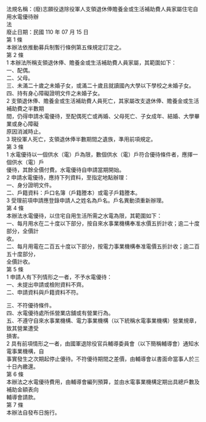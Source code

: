 法規名稱：(廢)志願役退除役軍人支領退休俸贍養金或生活補助費人員家屬住宅自用水電優待辦  
法  
廢止日期：民國 110 年 07 月 15 日  
第 1 條  
本辦法依推動募兵制暫行條例第五條規定訂定之。  
第 2 條  
1 本辦法所稱支領退休俸、贍養金或生活補助費人員家屬，其範圍如下：  
一、配偶。  
二、父母。  
三、未滿二十歲之未婚子女，或滿二十歲且就讀國內大學以下學校之未婚子女。  
四、持有身心障礙證明文件之未婚子女。  
2 支領退休俸、贍養金或生活補助費人員死亡，其家屬改支退休俸、贍養金或生活補助費之半數期  
間，仍得申請水電優待，至配偶死亡或再婚、父母死亡、子女成年、結婚、大學畢業或身心障礙  
原因消滅時止。  
3 現役軍人死亡，支領退休俸半數期間之遺族，準用前項規定。  
第 3 條  
1 水電優待以一個供水（電）戶為限，數個供水（電）戶符合優待條件者，應擇一個供水（電）戶  
優待，其餘全價付費。水電優待自申請當期開始。  
2 申請水電優待，應持下列資料，至指定地點辦理：  
一、身分證明文件。  
二、戶籍資料：戶口名簿（戶籍謄本）或電子戶籍謄本。  
3 受理前項申請應登錄申請人之姓名為戶名。戶名異動須重新辦理。  
第 4 條  
本辦法水電優待，以住宅自用生活所需之水電為限，其範圍如下：  
一、每月用水在二十度以下部分，按自來水事業機構奉准水價五折計收；逾二十度部分，全價計  
收。  
二、每月用電在二百五十度以下部分，按電力事業機構奉准電價五折計收；逾二百五十度部分，  
全價計收。  
第 5 條  
1 申請人有下列情形之一者，不予水電優待：  
一、未提出申請或檢附資料不齊。  
二、申請資料與戶籍資料不符。  


三、不符優待條件。  
四、水電優待處所係營業店舖或有營業行為。  
五、不遵守自來水事業機構、電力事業機構（以下統稱水電事業機構）營業規章，致其營業遭受  
損害。  
2 具有前項情形之一者，由國軍退除役官兵輔導委員會（以下簡稱輔導會）通知水電事業機構，自  
事實發生之次期起停止優待。不符優待期間之差價，由輔導會以書面命當事人於三十日內繳還。  
第 6 條  
本辦法之水電優待費用，由輔導會編列預算，並由水電事業機構定期出具總戶數及補助金額表向  
輔導會請款。  
第 7 條  
本辦法自發布日施行。  


